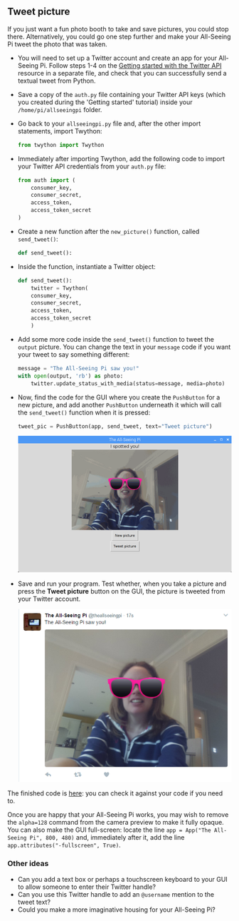 ## Tweet picture

If you just want a fun photo booth to take and save pictures, you could stop there. Alternatively, you could go one step further and make your All-Seeing Pi tweet the photo that was taken.

- You will need to set up a Twitter account and create an app for your All-Seeing Pi. Follow steps 1-4 on the [Getting started with the Twitter API](https://projects.raspberrypi.org/en/projects/getting-started-with-the-twitter-api) resource in a separate file, and check that you can successfully send a textual tweet from Python.

- Save a copy of the `auth.py` file containing your Twitter API keys (which you created during the 'Getting started' tutorial) inside your `/home/pi/allseeingpi` folder.

- Go back to your `allseeingpi.py` file and, after the other import statements, import Twython:

    ```python
    from twython import Twython
    ```

- Immediately after importing Twython, add the following code to import your Twitter API credentials from your `auth.py` file:

    ```python
    from auth import (
        consumer_key,
        consumer_secret,
        access_token,
        access_token_secret
    )
    ```

- Create a new function after the `new_picture()` function, called `send_tweet()`:

    ```python
    def send_tweet():
    ```

- Inside the function, instantiate a Twitter object:

    ```python
    def send_tweet():
        twitter = Twython(
        consumer_key,
        consumer_secret,
        access_token,
        access_token_secret
        )
    ```

- Add some more code inside the `send_tweet()` function to tweet the `output` picture. You can change the text in your `message` code if you want your tweet to say something different:

    ```python
    message = "The All-Seeing Pi saw you!"
    with open(output, 'rb') as photo:
        twitter.update_status_with_media(status=message, media=photo)
    ```

- Now, find the code for the GUI where you create the `PushButton` for a new picture, and add another `PushButton` underneath it which will call the `send_tweet()` function when it is pressed:

    ```python
    tweet_pic = PushButton(app, send_tweet, text="Tweet picture")
    ```

    ![Tweet picture button](images/tweet-picture.png)

- Save and run your program. Test whether, when you take a picture and press the **Tweet picture** button on the GUI, the picture is tweeted from your Twitter account.

    ![Tweeted picture](images/tweet-result.png)


The finished code is [here](resources/finished_allseeingpi.py): you can check it against your code if you need to.

Once you are happy that your All-Seeing Pi works, you may wish to remove the `alpha=128` command from the camera preview to make it fully opaque. You can also make the GUI full-screen: locate the line `app = App("The All-Seeing Pi", 800, 480)` and, immediately after it, add the line `app.attributes("-fullscreen", True)`.

### Other ideas
- Can you add a text box or perhaps a touchscreen keyboard to your GUI to allow someone to enter their Twitter handle?
- Can you use this Twitter handle to add an `@username` mention to the tweet text?
- Could you make a more imaginative housing for your All-Seeing Pi?
